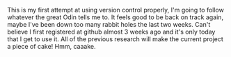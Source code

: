 This is my first attempt at using version control properly, I'm going to follow whatever the great Odin tells me to.
It feels good to be back on track again, maybe I've been down too many rabbit holes the last two weeks. Can't believe I first registered at github almost 3 weeks ago and it's only today that I get to use it. All of the previous research will make the current project a piece of cake! Hmm, caaake.